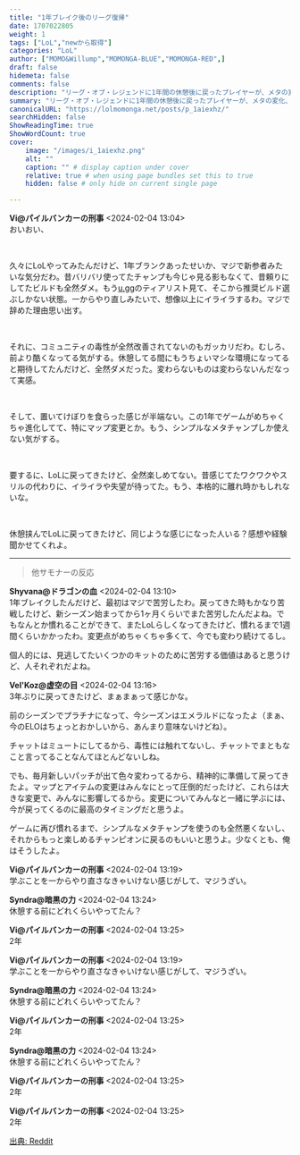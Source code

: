 ```yaml
---
title: "1年ブレイク後のリーグ復帰"
date: 1707022805
weight: 1
tags: ["LoL","newから取得"]
categories: "LoL"
author: ["MOMO&Willump","MOMONGA-BLUE","MOMONGA-RED",]
draft: false
hidemeta: false 
comments: false
description: "リーグ・オブ・レジェンドに1年間の休憩後に戻ったプレイヤーが、メタの変化、コミュニティの毒性、ゲームの進化による適応の難しさに直面し、復帰が困難であると感じていることを共有しています。"
summary: "リーグ・オブ・レジェンドに1年間の休憩後に戻ったプレイヤーが、メタの変化、コミュニティの毒性、ゲームの進化による適応の難しさに直面し、復帰が困難であると感じていることを共有しています。"
canonicalURL: "https://lolmomonga.net/posts/p_1aiexhz/"
searchHidden: false
ShowReadingTime: true
ShowWordCount: true
cover:
    image: "/images/i_1aiexhz.png"
    alt: ""
    caption: "" # display caption under cover
    relative: true # when using page bundles set this to true
    hidden: false # only hide on current single page

---
```

**Vi@パイルバンカーの刑事** <2024-02-04 13:04>  
おいおい、

&#x200B;

久々にLoLやってみたんだけど、1年ブランクあったせいか、マジで新参者みたいな気分だわ。昔バリバリ使ってたチャンプも今じゃ見る影もなくて、昔頼りにしてたビルドも全然ダメ。もう[u.gg](https://u.gg)のティアリスト見て、そこから推奨ビルド選ぶしかない状態。一からやり直しみたいで、想像以上にイライラするわ。マジで辞めた理由思い出す。

&#x200B;

それに、コミュニティの毒性が全然改善されてないのもガッカリだわ。むしろ、前より酷くなってる気がする。休憩してる間にもうちょいマシな環境になってると期待してたんだけど、全然ダメだった。変わらないものは変わらないんだなって実感。

&#x200B;

そして、置いてけぼりを食らった感じが半端ない。この1年でゲームがめちゃくちゃ進化してて、特にマップ変更とか。もう、シンプルなメタチャンプしか使えない気がする。

&#x200B;

要するに、LoLに戻ってきたけど、全然楽しめてない。昔感じてたワクワクやスリルの代わりに、イライラや失望が待ってた。もう、本格的に離れ時かもしれないな。

&#x200B;

休憩挟んでLoLに戻ってきたけど、同じような感じになった人いる？感想や経験聞かせてくれよ。  

---

> 他サモナーの反応  

**Shyvana@ドラゴンの血** <2024-02-04 13:10>  
1年ブレイクしたんだけど、最初はマジで苦労したわ。戻ってきた時もかなり苦戦したけど、新シーズン始まってから1ヶ月くらいでまた苦労したんだよね。でもなんとか慣れることができて、またLoLらしくなってきたけど、慣れるまで1週間くらいかかったわ。変更点がめちゃくちゃ多くて、今でも変わり続けてるし。

個人的には、見逃してたいくつかのキットのために苦労する価値はあると思うけど、人それぞれだよね。

**Vel'Koz@虚空の目** <2024-02-04 13:16>  
3年ぶりに戻ってきたけど、まぁまぁって感じかな。

前のシーズンでプラチナになって、今シーズンはエメラルドになったよ（まぁ、今のELOはちょっとおかしいから、あんまり意味ないけどね）。

チャットはミュートにしてるから、毒性には触れてないし、チャットでまともなこと言ってることなんてほとんどないしね。

でも、毎月新しいパッチが出て色々変わってるから、精神的に準備して戻ってきたよ。マップとアイテムの変更はみんなにとって圧倒的だったけど、これらは大きな変更で、みんなに影響してるから。変更についてみんなと一緒に学ぶには、今が戻ってくるのに最高のタイミングだと思うよ。

ゲームに再び慣れるまで、シンプルなメタチャンプを使うのも全然悪くないし、それからもっと楽しめるチャンピオンに戻るのもいいと思うよ。少なくとも、俺はそうしたよ。

**Vi@パイルバンカーの刑事** <2024-02-04 13:19>  
学ぶことを一からやり直さなきゃいけない感じがして、マジうざい。

**Syndra@暗黒の力** <2024-02-04 13:24>  
休憩する前にどれくらいやってたん？

**Vi@パイルバンカーの刑事** <2024-02-04 13:25>  
2年

**Vi@パイルバンカーの刑事** <2024-02-04 13:19>  
学ぶことを一からやり直さなきゃいけない感じがして、マジうざい。

**Syndra@暗黒の力** <2024-02-04 13:24>  
休憩する前にどれくらいやってたん？

**Vi@パイルバンカーの刑事** <2024-02-04 13:25>  
2年

**Syndra@暗黒の力** <2024-02-04 13:24>  
休憩する前にどれくらいやってたん？

**Vi@パイルバンカーの刑事** <2024-02-04 13:25>  
2年

**Vi@パイルバンカーの刑事** <2024-02-04 13:25>  
2年




[出典: Reddit](https://www.reddit.com//r/leagueoflegends/comments/1aiexhz/returning_to_league_after_a_year_break/)
